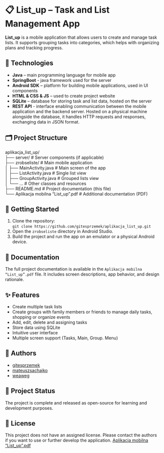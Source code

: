 # 📋 List_up – Task and List Management App
**List_up** is a mobile application that allows users to create and manage task lists. It supports grouping tasks into categories, which helps with organizing plans and tracking progress.
## 🧰 Technologies
- **Java** – main programming language for mobile app
- **SpringBoot** - java framework used for the server
- **Android SDK** – platform for building mobile applications, used in UI components
- **HTML & CSS & JS** – used to create project website
- **SQLite** – database for storing task and list data, hosted on the server
- **REST API** - interface enabling communication between the mobile application and the backend server. Hosted on a physical machine alongside the database, it handles HTTP requests and responses, exchanging data in JSON format.
## 🗂️ Project Structure
aplikacja_list_up/  
├── server/                         # Server components (if applicable)  
├── zrobseliste/                    # Main mobile application  
│   ├── MainActivity.java           # Main screen of the app  
│   ├── ListActivity.java           # Single list view  
│   ├── GroupActivity.java          # Grouped lists view  
│   └── ...                         # Other classes and resources  
├── README.md                       # Project documentation (this file)  
└── Aplikacja mobilna “List_up”.pdf # Additional documentation (PDF)
## 🚀 Getting Started
1. Clone the repository:  
   `git clone https://github.com/gitesprzemek/aplikacja_list_up.git`  
2. Open the `zrobseliste` directory in Android Studio.  
3. Build the project and run the app on an emulator or a physical Android device.
## 📄 Documentation
The full project documentation is available in the `Aplikacja mobilna “List_up”.pdf` file. It includes screen descriptions, app behavior, and design rationale.
## ✨ Features
- Create multiple task lists
- Create groups with family members or friends to manage daily tasks, shopping or organize events
- Add, edit, delete and assigning tasks
- Store data using SQLite
- Intuitive user interface
- Multiple screen support (Tasks, Main, Group. Menu)
## 👥 Authors
- [gitesprzemek](https://github.com/gitesprzemek)
- [mateuszsachajko](https://github.com/mateuszsachajko)
- [weaweg](https://github.com/weaweg)
## 📌 Project Status
The project is complete and released as open-source for learning and development purposes.
## 📜 License
This project does not have an assigned license. Please contact the authors if you want to use or further develop the application.
[Aplikacja mobilna “List_up”.pdf](https://github.com/gitesprzemek/aplikacja_list_up/blob/master/listup_project_website/Dokumentacja_LISTUP.pdf)

